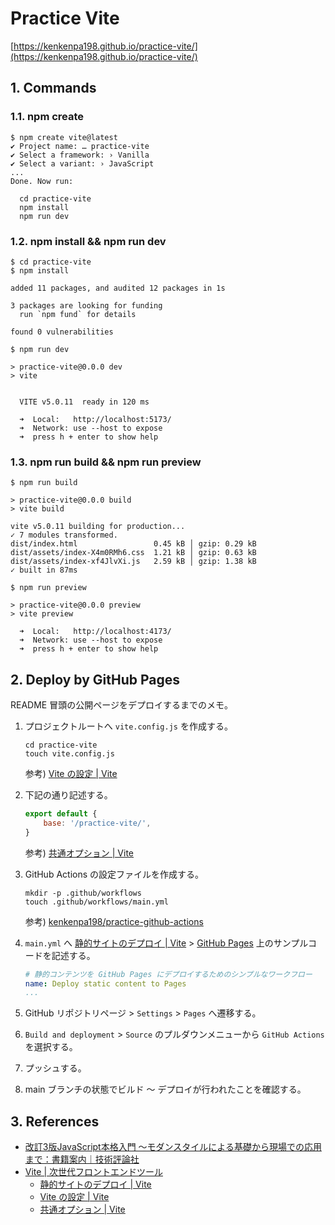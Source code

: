 <!-- omit in toc -->
# Practice Vite

[https://kenkenpa198.github.io/practice-vite/](https://kenkenpa198.github.io/practice-vite/)

## 1. Commands

### 1.1. npm create

```shell
$ npm create vite@latest
✔ Project name: … practice-vite
✔ Select a framework: › Vanilla
✔ Select a variant: › JavaScript
...
Done. Now run:

  cd practice-vite
  npm install
  npm run dev
```

### 1.2. npm install && npm run dev

```shell
$ cd practice-vite
$ npm install

added 11 packages, and audited 12 packages in 1s

3 packages are looking for funding
  run `npm fund` for details

found 0 vulnerabilities

$ npm run dev

> practice-vite@0.0.0 dev
> vite


  VITE v5.0.11  ready in 120 ms

  ➜  Local:   http://localhost:5173/
  ➜  Network: use --host to expose
  ➜  press h + enter to show help
```

### 1.3. npm run build && npm run preview

```shell
$ npm run build

> practice-vite@0.0.0 build
> vite build

vite v5.0.11 building for production...
✓ 7 modules transformed.
dist/index.html                 0.45 kB │ gzip: 0.29 kB
dist/assets/index-X4m0RMh6.css  1.21 kB │ gzip: 0.63 kB
dist/assets/index-xf4JlvXi.js   2.59 kB │ gzip: 1.38 kB
✓ built in 87ms

$ npm run preview

> practice-vite@0.0.0 preview
> vite preview

  ➜  Local:   http://localhost:4173/
  ➜  Network: use --host to expose
  ➜  press h + enter to show help
```

## 2. Deploy by GitHub Pages

README 冒頭の公開ページをデプロイするまでのメモ。

1. プロジェクトルートへ `vite.config.js` を作成する。

    ```shell
    cd practice-vite
    touch vite.config.js
    ```

    参考) [Vite の設定 | Vite](https://ja.vitejs.dev/config/)

2. 下記の通り記述する。

    ```js
    export default {
        base: '/practice-vite/',
    }
    ```

    参考) [共通オプション | Vite](https://ja.vitejs.dev/config/shared-options.html)

3. GitHub Actions の設定ファイルを作成する。

    ```shell
    mkdir -p .github/workflows
    touch .github/workflows/main.yml
    ```

    参考) [kenkenpa198/practice-github-actions](https://github.com/kenkenpa198/practice-github-actions)

4. `main.yml` へ [静的サイトのデプロイ | Vite](https://ja.vitejs.dev/guide/static-deploy.html#github-pages) > [GitHub Pages](https://ja.vitejs.dev/guide/static-deploy.html#github-pages) 上のサンプルコードを記述する。

    ```yml
    # 静的コンテンツを GitHub Pages にデプロイするためのシンプルなワークフロー
    name: Deploy static content to Pages
    ...
    ```

5. GitHub リポジトリページ > `Settings` > `Pages` へ遷移する。
6. `Build and deployment` > `Source` のプルダウンメニューから `GitHub Actions` を選択する。
7. プッシュする。
8. main ブランチの状態でビルド ～ デプロイが行われたことを確認する。

## 3. References

- [改訂3版JavaScript本格入門 ～モダンスタイルによる基礎から現場での応用まで：書籍案内｜技術評論社](https://gihyo.jp/book/2023/978-4-297-13288-0)
- [Vite | 次世代フロントエンドツール](https://ja.vitejs.dev/)
    - [静的サイトのデプロイ | Vite](https://ja.vitejs.dev/guide/static-deploy.html)
    - [Vite の設定 | Vite](https://ja.vitejs.dev/config/)
    - [共通オプション | Vite](https://ja.vitejs.dev/config/shared-options.html)
